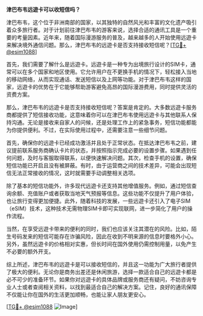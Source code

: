 **津巴布韦远遊卡可以收短信吗？**

津巴布韦，这个位于非洲南部的国家，以其独特的自然风光和丰富的文化遗产吸引着众多旅行者。对于计划前往津巴布韦的游客来说，选择合适的通讯工具是一个重要的考量因素。近年来，随着国际漫游服务的普及，越来越多的人开始使用远遊卡来解决境外通信问题。那么，津巴布韦的远遊卡是否支持接收短信呢？[[TG💪+ @esim1088](https://t.me/s/esim1088)]

首先，我们需要了解什么是远遊卡。远遊卡是一种专为出境旅行设计的SIM卡，通常可以在多个国家和地区使用。它允许用户在不更换手机的情况下，轻松接入当地的移动网络，从而实现通话、发送短信以及上网等功能。对于津巴布韦这样的国家，远遊卡的优势在于它能够帮助游客避免高昂的国际漫游费用，同时提供灵活的资费方案。

那么，津巴布韦的远遊卡是否支持接收短信呢？答案是肯定的。大多数远遊卡服务商都提供了短信接收功能，这意味着你可以在津巴布韦使用远遊卡与其他联系人保持沟通。无论是接收来自家人的问候，还是处理工作上的紧急事务，短信功能都能为你提供便利。不过，在实际使用过程中，还需要注意一些细节问题。

首先，确保你的远遊卡已经成功激活并且处于正常状态。在抵达津巴布韦之前，建议提前联系服务商确认卡片的状态，并按照指示完成必要的设置步骤。如果遇到任何问题，及时与客服取得联系，以便快速解决问题。其次，检查手机的设置，确保短信功能已开启且没有被屏蔽。有时，由于运营商之间的技术差异，可能会出现短信无法正常接收的情况，这时就需要手动调整相关选项。

除了基本的短信功能外，许多现代远遊卡还支持其他增值服务。例如，通过短信查询余额、充值账户或者获取当地天气预报等信息。这些功能不仅提升了用户体验，也让旅行变得更加便捷。此外，随着科技的发展，一些远遊卡还引入了电子SIM（eSIM）技术，这种技术无需物理SIM卡即可实现联网，进一步简化了用户的操作流程。

当然，在享受远遊卡带来的便利的同时，我们也应该关注其潜在的风险。比如，陌生号码发来的短信可能存在诈骗风险，因此在收到不明来源的信息时要格外小心。另外，虽然远遊卡的价格相对实惠，但长时间在国外使用仍需控制用量，以免产生不必要的额外开支。

综上所述，津巴布韦的远遊卡是可以接收短信的，并且这一功能为广大旅行者提供了极大的便利。无论你是商务出差还是休闲旅游，选择一款适合自己的远遊卡都是必不可少的准备环节。如果你对远遊卡的具体品牌或服务商还有疑问，不妨咨询专业人士或者查阅相关资料，以找到最适合自己的解决方案。记住，良好的通讯保障不仅能让你在国外的生活更加顺畅，也能让家人朋友更安心。

[[TG💪+ @esim1088](https://t.me/s/esim1088) ![Image](https://i.postimg.cc/4NQfJmqS/Snipaste-2025-05-13-00-14-12.png)]